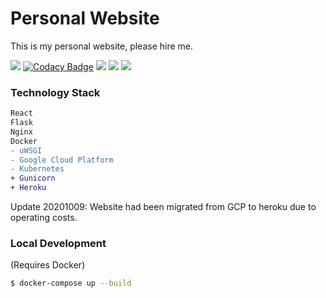 # Personal Website

This is my personal website, please hire me.

[![](https://badgen.net/uptime-robot/status/m780862024-50db2c44c703e5c68d6b1ebb)](https://stats.uptimerobot.com/n66xyTGv63)
[![Codacy Badge](https://api.codacy.com/project/badge/Grade/2b8bdddeeaca49e7ba41fcca6619ed57)](https://app.codacy.com/gh/k27dong/mywebsite?utm_source=github.com&utm_medium=referral&utm_content=k27dong/mywebsite&utm_campaign=Badge_Grade_Settings)
[![](https://badgen.net/uptime-robot/response/m787426865-a3bc76f98a7232571f84627c)](https://stats.uptimerobot.com/n66xyTGv63)
[![](https://badgen.net/github/license/k27dong/mywebsite)](https://github.com/k27dong/mywebsite/blob/master/LICENSE)
[![](https://badgen.net/badge/icon/rss?icon=rss&label)](http://kefan.me/rss.xml)

### Technology Stack
```diff
React
Flask
Nginx
Docker
- uWSGI
- Google Cloud Platform
- Kubernetes
+ Gunicorn
+ Heroku
```

Update 20201009: Website had been migrated from GCP to heroku due to operating costs.

### Local Development
(Requires Docker)

```bash
$ docker-compose up --build
```
